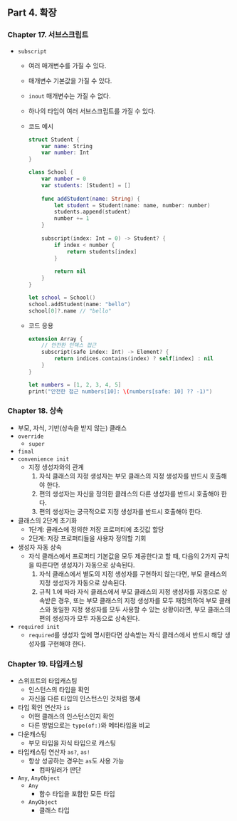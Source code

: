 ## Part 4. 확장

### Chapter 17. 서브스크립트

- `subscript`
    - 여러 매개변수를 가질 수 있다.
    - 매개변수 기본값을 가질 수 있다.
    - `inout` 매개변수는 가질 수 없다.
    - 하나의 타입이 여러 서브스크립트를 가질 수 있다.
    - 코드 예시
        
        ```swift
        struct Student {
            var name: String
            var number: Int
        }
        
        class School {
            var number = 0
            var students: [Student] = []
            
            func addStudent(name: String) {
                let student = Student(name: name, number: number)
                students.append(student)
                number += 1
            }
            
            subscript(index: Int = 0) -> Student? {
                if index < number {
                    return students[index]
                }
                
                return nil
            }
        }
        
        let school = School()
        school.addStudent(name: "bello")
        school[0]?.name // "bello"
        ```
        
    - 코드 응용
        
        ```swift
        extension Array {
            // 안전한 인덱스 접근
            subscript(safe index: Int) -> Element? {
                return indices.contains(index) ? self[index] : nil
            }
        }
        
        let numbers = [1, 2, 3, 4, 5]
        print("안전한 접근 numbers[10]: \(numbers[safe: 10] ?? -1)")
        ```
        
### Chapter 18. 상속

- 부모, 자식, 기반(상속을 받지 않는) 클래스
- `override`
    - `super`
- `final`
- `convenience init`
    - 지정 생성자와의 관계
        1. 자식 클래스의 지정 생성자는 부모 클래스의 지정 생성자를 반드시 호출해야 한다.
        2. 편의 생성자는 자신을 정의한 클래스의 다른 생성자를 반드시 호출해야 한다.
        3. 편의 생성자는 궁극적으로 지정 생성자를 반드시 호출해야 한다.
- 클래스의 2단계 초기화
    - 1단계: 클래스에 정의한 저장 프로퍼티에 초깃값 할당
    - 2단계: 저장 프로퍼티들을 사용자 정의할 기회
- 생성자 자동 상속
    - 자식 클래스에서 프로퍼티 기본값을 모두 제공한다고 할 때, 다음의 2가지 규칙을 따른다면 생성자가 자동으로 상속된다.
        1. 자식 클래스에서 별도의 지정 생성자를 구현하지 않는다면, 부모 클래스의 지정 생성자가 자동으로 상속된다.
        2. 규칙 1.에 따라 자식 클래스에서 부모 클래스의 지정 생성자를 자동으로 상속받은 경우, 또는 부모 클래스의 지정 생성자를 모두 재정의하여 부모 클래스와 동일한 지정 생성자를 모두 사용할 수 있는 상황이라면, 부모 클래스의 편의 생성자가 모두 자동으로 상속된다.
- `required init`
    - `required`를 생성자 앞에 명시한다면 상속받는 자식 클래스에서 반드시 해당 생성자를 구현해야 한다.

### Chapter 19. 타입캐스팅

- 스위프트의 타입캐스팅
    - 인스턴스의 타입을 확인
    - 자신을 다른 타입의 인스턴스인 것처럼 행세
- 타입 확인 연산자 `is`
    - 어떤 클래스의 인스턴스인지 확인
    - 다른 방법으로는 `type(of:)`와 메타타입을 비교
- 다운캐스팅
    - 부모 타입을 자식 타입으로 캐스팅
- 타입캐스팅 연산자 `as?`, `as!`
    - 항상 성공하는 경우는 `as`도 사용 가능
        - 컴파일러가 판단
- `Any`, `AnyObject`
    - `Any`
        - 함수 타입을 포함한 모든 타입
    - `AnyObject`
        - 클래스 타입